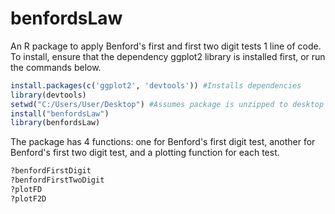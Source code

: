 # benfordsLaw

An R package to apply Benford's first and first two digit tests 1 line of code.  To install, ensure that the dependency ggplot2 library is installed first, or run the commands below.

```R
install.packages(c('ggplot2', 'devtools')) #Installs dependencies
library(devtools)
setwd("C:/Users/User/Desktop") #Assumes package is unzipped to desktop
install("benfordsLaw")
library(benfordsLaw)
```

The package has 4 functions: one for Benford's first digit test, another for Benford's first two digit test, and a plotting function for each test.

```R
?benfordFirstDigit
?benfordFirstTwoDigit
?plotFD
?plotF2D
```